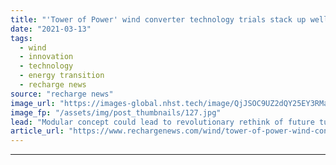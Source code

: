 ```yaml
---
title: "'Tower of Power' wind converter technology trials stack up well for GE next-generation vision"
date: "2021-03-13"
tags: 
  - wind
  - innovation
  - technology
  - energy transition
  - recharge news
source: "recharge news"
image_url: "https://images-global.nhst.tech/image/QjJSOC9UZ2dQY25EY3RManFqc0grZ1Vja2FvQ1hTU3dlcVZadmlGSm9BMD0=/nhst/binary/2718458a29458558df79be3f234a69fd"
image_fp: "/assets/img/post_thumbnails/127.jpg"
lead: "Modular concept could lead to revolutionary rethink of future turbine designs, as well as for hybrid electric flight, says research arm of US giant"
article_url: "https://www.rechargenews.com/wind/tower-of-power-wind-converter-technology-trials-stack-up-well-for-ge-next-generation-vision/2-1-979871"
---
```


---
